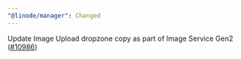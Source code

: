 ```yaml
---
"@linode/manager": Changed
---
```


Update Image Upload dropzone copy as part of Image Service Gen2 ([#10986](https://github.com/linode/manager/pull/10986))
